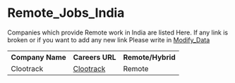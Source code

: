 # Remote_Jobs_India
Companies which provide Remote work in India are listed Here. If any link is broken or if you want to add any new link Please write in <a href="https://github.com/Amandeep-2/Remote_Jobs_India/tree/Modify_Data">Modify_Data</a>
<table>
<tr><th>Company Name</th><th>Careers URL</th><th>Remote/Hybrid</th></tr>
<tr><td>Clootrack</td><td><a href = "https://github.com/Amandeep-2/Remote_Jobs_India.git">Clootrack</a></td><td>Remote</td></tr>
</table>